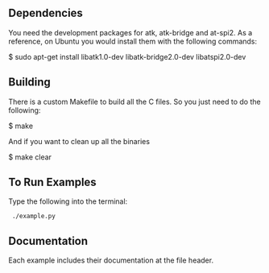 ## Dependencies

You need the development packages for atk, atk-bridge and at-spi2. As
a reference, on Ubuntu you would install them with the following
commands:

 $ sudo apt-get install libatk1.0-dev libatk-bridge2.0-dev libatspi2.0-dev


## Building

There is a custom Makefile to build all the C files. So you just need
to do the following:

 $ make

And if you want to clean up all the binaries

 $ make clear

## To Run Examples

Type the following into the terminal:

` ./example.py`

## Documentation

Each example includes their documentation at the file header.

